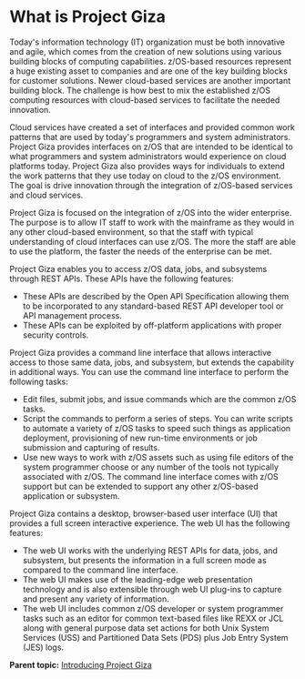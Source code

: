# What is Project Giza

Today's information technology (IT) organization must be both innovative and agile, which comes from the creation of new solutions using various building blocks of computing capabilities. z/OS-based resources represent a huge existing asset to companies and are one of the key building blocks for customer solutions. Newer cloud-based services are another important building block. The challenge is how best to mix the established z/OS computing resources with cloud-based services to facilitate the needed innovation.

Cloud services have created a set of interfaces and provided common work patterns that are used by today's programmers and system administrators. Project Giza provides interfaces on z/OS that are intended to be identical to what programmers and system administrators would experience on cloud platforms today. Project Giza also provides ways for individuals to extend the work patterns that they use today on cloud to the z/OS environment. The goal is drive innovation through the integration of z/OS-based services and cloud services.

Project Giza is focused on the integration of z/OS into the wider enterprise. The purpose is to allow IT staff to work with the mainframe as they would in any other cloud-based environment, so that the staff with typical understanding of cloud interfaces can use z/OS. The more the staff are able to use the platform, the faster the needs of the enterprise can be met.

Project Giza enables you to access z/OS data, jobs, and subsystems through REST APIs. These APIs have the following features:

- These APIs are described by the Open API Specification allowing them to be incorporated to any standard-based REST API developer tool or API management process.
- These APIs can be exploited by off-platform applications with proper security controls.

Project Giza provides a command line interface that allows interactive access to those same data, jobs, and subsystem, but extends the capability in additional ways. You can use the command line interface to perform the following tasks:

- Edit files, submit jobs, and issue commands which are the common z/OS tasks.
- Script the commands to perform a series of steps. You can write scripts to automate a variety of z/OS tasks to speed such things as application deployment, provisioning of new run-time environments or job submission and capturing of results.
- Use new ways to work with z/OS assets such as using file editors of the system programmer choose or any number of the tools not typically associated with z/OS. The command line interface comes with z/OS support but can be extended to support any other z/OS-based application or subsystem.

Project Giza contains a desktop, browser-based user interface (UI) that provides a full screen interactive experience. The web UI has the following features:

- The web UI works with the underlying REST APIs for data, jobs, and subsystem, but presents the information in a full screen mode as compared to the command line interface.
- The web UI makes use of the leading-edge web presentation technology and is also extensible through web UI plug-ins to capture and present any variety of information.
- The web UI includes common z/OS developer or system programmer tasks such as an editor for common text-based files like REXX or JCL along with general purpose data set actions for both Unix System Services (USS) and Partitioned Data Sets (PDS) plus Job Entry System (JES) logs.

**Parent topic:** [Introducing Project Giza](../topics/introduction.md)
